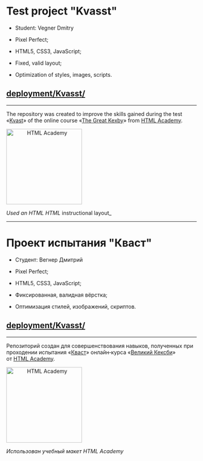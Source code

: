 # Test project "Kvasst"

* Student: Vegner Dmitry

* Pixel Perfect;
* HTML5, CSS3, JavaScript;
* Fixed, valid layout;
* Optimization of styles, images, scripts.

## [deployment/Kvasst/](https://fake-make.github.io/Kvasst)

---

The repository was created to improve the skills gained during the test «[Kvast](https://htmlacademy.ru/courses/165)» of the online course «[The Great Kexby](https://htmlacademy.ru/courses/keksby)» from [HTML Academy](https://htmlacademy.ru).

<a href="https://htmlacademy.ru/courses/165" style="text-align: center"><img align="middle" width="200" height="200" alt="HTML Academy" src="https://assets.htmlacademy.ru/img/icons/icon_raccoons.v2.svg"></a>

_Used an HTML HTML_ instructional layout_

---

# Проект испытания "Кваст"

* Студент: Вегнер Дмитрий

* Pixel Perfect;
* HTML5, CSS3, JavaScript;
* Фиксированная, валидная вёрстка;
* Оптимизация стилей, изображений, скриптов. 

## [deployment/Kvasst/](https://fake-make.github.io/Kvasst)

---

Репозиторий создан для совершенствования навыков, полученных при проходении испытания «[Кваст](https://htmlacademy.ru/courses/165)» онлайн‑курса «[Великий Кексби](https://htmlacademy.ru/courses/keksby)» от [HTML Academy](https://htmlacademy.ru).

<a href="https://htmlacademy.ru/courses/165" style="text-align: center"><img align="middle" width="200" height="200" alt="HTML Academy" src="https://assets.htmlacademy.ru/img/icons/icon_raccoons.v2.svg"></a>

_Использован учебный макет HTML Academy_
